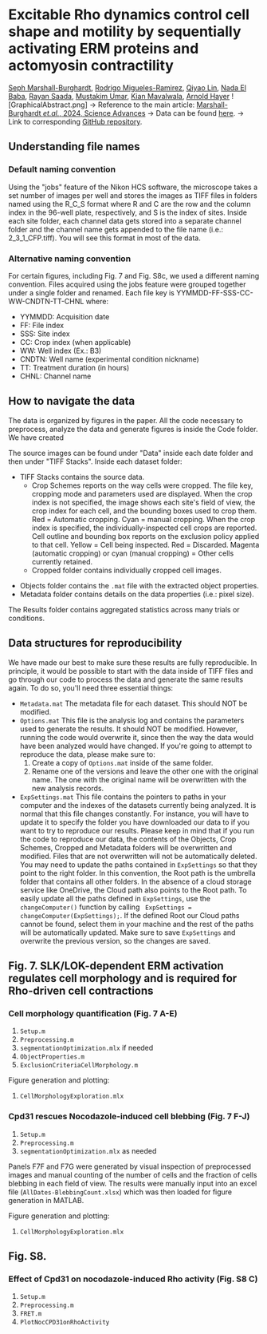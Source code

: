 # Excitable Rho dynamics control cell shape and motility by sequentially activating ERM proteins and actomyosin contractility
[Seph Marshall-Burghardt](), [Rodrigo Migueles-Ramirez](), [Qiyao Lin](), [Nada El Baba](), [Rayan Saada](), [Mustakim Umar](), [Kian Mavalwala](), [Arnold Hayer]()
![GraphicalAbstract.png]
-> Reference to the main article: [Marshall-Burghardt *et.al.*, 2024, Science Advances]()
-> Data can be found [here]().
-> Link to corresponding [GitHub repository]().
## Understanding file names
### Default naming convention
Using the "jobs" feature of the Nikon HCS software, the microscope takes a set number of images per well and stores the images as TIFF files in folders named using the R_C_S format where R and C are the row and the column index in the 96-well plate, respectively, and S is the index of sites. Inside each site folder, each channel data gets stored into a separate channel folder and the channel name gets appended to the file name (i.e.: 2_3_1_CFP.tiff). You will see this format in most of the data.
### Alternative naming convention
For certain figures, including Fig. 7 and Fig. S8c, we used a different naming convention.  Files acquired using the jobs feature were grouped together under a single folder and renamed. 
Each file key is YYMMDD-FF-SSS-CC-WW-CNDTN-TT-CHNL where:
* YYMMDD: Acquisition date
* FF: File index
* SSS: Site index
* CC: Crop index (when applicable)
* WW: Well index (Ex.: B3)
* CNDTN: Well name (experimental condition nickname)
* TT: Treatment duration (in hours)
* CHNL: Channel name
## How to navigate the data
The data is organized by figures in the paper. All the code necessary to preprocess, analyze the data and generate figures is inside the Code folder. We have created

The source images can be found under "Data" inside each date folder and then under "TIFF Stacks".
Inside each dataset folder:
* TIFF Stacks contains the source data. 
	* Crop Schemes reports on the way cells were cropped. The file key, cropping mode and parameters used are displayed. 
	  When the crop index is not specified, the image shows each site's field of view, the crop index for each cell, and the bounding boxes used to crop them. Red = Automatic cropping. Cyan = manual cropping. 
	  When the crop index is specified, the individually-inspected cell crops are reported. Cell outline and bounding box reports on the exclusion policy applied to that cell. Yellow = Cell being inspected. Red = Discarded. Magenta (automatic cropping) or cyan (manual cropping) = Other cells currently retained.
	* Cropped folder contains individually cropped cell images.
- Objects folder contains the `.mat` file with the extracted object properties.
- Metadata folder contains details on the data properties (i.e.: pixel size).

The Results folder contains aggregated statistics across many trials or conditions.
## Data structures for reproducibility
We have made our best to make sure these results are fully reproducible. In principle, it would be possible to start with the data inside of TIFF files and go through our code to process the data and generate the same results again. 
To do so, you'll need three essential things:
- `Metadata.mat` The metadata file for each dataset. This should NOT be modified.
- `Options.mat` This file is the analysis log and contains the parameters used to generate the results. It should NOT be modified. However, running the code would overwrite it, since then the way the data would have been analyzed would have changed. If you're going to attempt to reproduce the data, please make sure to:
	1. Create a copy of `Options.mat` inside of the same folder.
	2. Rename one of the versions and leave the other one with the original name. The one with the original name will be overwritten with the new analysis records.
- `ExpSettings.mat` This file contains the pointers to paths in your computer and the indexes of the datasets currently being analyzed. It is normal that this file changes constantly. For instance, you will have to update it to specify the folder you have downloaded our data to if you want to try to reproduce our results.
Please keep in mind that if you run the code to reproduce our data, the contents of the Objects, Crop Schemes, Cropped and Metadata folders will be overwritten and modified. Files that are not overwritten will not be automatically deleted.
You may need to update the paths contained in `ExpSettings` so that they point to the right folder. In this convention, the Root path is the umbrella folder that contains all other folders. In the absence of a cloud storage service like OneDrive, the Cloud path also points to the Root path.
To easily update all the paths defined in `ExpSettings`, use the `changeComputer()` function by calling ` ExpSettings = changeComputer(ExpSettings);`. If the defined Root our Cloud paths cannot be found, select them in your machine and the rest of the paths will be automatically updated. Make sure to save `ExpSettings` and overwrite the previous version, so the changes are saved.
## Fig. 7. SLK/LOK-dependent ERM activation regulates cell morphology and is required for Rho-driven cell contractions
### Cell morphology quantification (Fig. 7 A-E)
1. `Setup.m` 
2. `Preprocessing.m`
3. `segmentationOptimization.mlx` if needed
4. `ObjectProperties.m`
5. `ExclusionCriteriaCellMorphology.m`

Figure generation and plotting:
1. `CellMorphologyExploration.mlx`
### Cpd31 rescues Nocodazole-induced cell blebbing (Fig. 7 F-J)

1. `Setup.m` 
2. `Preprocessing.m`
3. `segmentationOptimization.mlx` as needed

Panels F7F and F7G were generated by visual inspection of preprocessed images and manual counting of the number of cells and the fraction of cells blebbing in each field of view. The results were manually input into an excel file (`AllDates-BlebbingCount.xlsx`) which was then loaded for figure generation in MATLAB.

Figure generation and plotting:
1. `CellMorphologyExploration.mlx`
## Fig. S8.
### Effect of Cpd31 on nocodazole-induced Rho activity (Fig. S8 C)
1. `Setup.m` 
2. `Preprocessing.m`
3. `FRET.m`
4. `PlotNocCPD31onRhoActivity`



